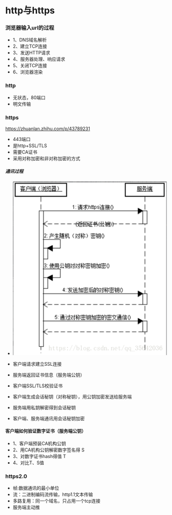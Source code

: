 # http与https

### 浏览器输入url的过程
- 1、DNS域名解析
- 2、建立TCP连接
- 3、发送HTTP请求
- 4、服务器处理、响应请求
- 5、关闭TCP连接
- 6、浏览器渲染

### http

- 无状态，80端口
- 明文传输

### https
https://zhuanlan.zhihu.com/p/43789231
- 443端口
- 是http+SSL/TLS
- 需要CA证书
- 采用对称加密和非对称加密的方式

##### 通讯过程

- ![](https://raw.githubusercontent.com/li-zeyuan/access/master/img/20210321135107.png)

- 客户端请求建立SSL连接
- 服务端返回证书信息（服务端公钥）
- 客户端SSL/TLS校验证书
- 客户端生成会话秘钥（对称秘钥），用公钥加密发送给服务端
- 服务端用私钥解密得到会话秘钥
- 客户端、服务端通讯用会话秘钥加密

#### 客户端如何验证数字证书（服务端公钥）
- 1、客户端预装CA机构公钥
- 2、用CA机构公钥解密数字签名得 S
- 3、对数字证书hash得值 T
- 4、对比T、S值

### https2.0
- 帧:数据通讯的最小单位
- 流：二进制编码流传输，http1.1文本传输
- 多路复用：同一个域名，只占用一个tcp连接
- 服务端主动推
